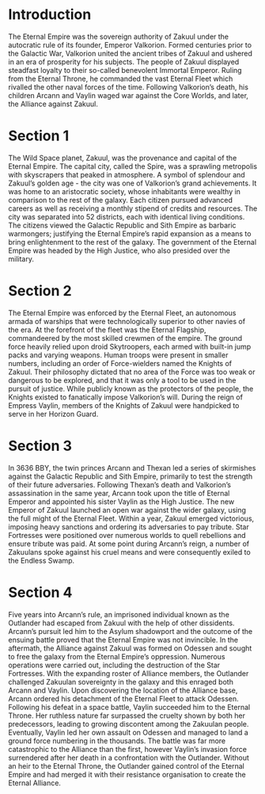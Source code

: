 # Introduction

The Eternal Empire was the sovereign authority of Zakuul under the autocratic rule of its founder, Emperor Valkorion.
Formed centuries prior to the Galactic War, Valkorion united the ancient tribes of Zakuul and ushered in an era of prosperity for his subjects.
The people of Zakuul displayed steadfast loyalty to their so-called benevolent Immortal Emperor.
Ruling from the Eternal Throne, he commanded the vast Eternal Fleet which rivalled the other naval forces of the time.
Following Valkorion’s death, his children Arcann and Vaylin waged war against the Core Worlds, and later, the Alliance against Zakuul.

# Section 1

The Wild Space planet, Zakuul, was the provenance and capital of the Eternal Empire.
The capital city, called the Spire, was a sprawling metropolis with skyscrapers that peaked in atmosphere.
A symbol of splendour and Zakuul’s golden age - the city was one of Valkorion’s grand achievements.
It was home to an aristocratic society, whose inhabitants were wealthy in comparison to the rest of the galaxy.
Each citizen pursued advanced careers as well as receiving a monthly stipend of credits and resources.
The city was separated into 52 districts, each with identical living conditions.
The citizens viewed the Galactic Republic and Sith Empire as barbaric warmongers; justifying the Eternal Empire’s rapid expansion as a means to bring enlightenment to the rest of the galaxy.
The government of the Eternal Empire was headed by the High Justice, who also presided over the military.

# Section 2

The Eternal Empire was enforced by the Eternal Fleet, an autonomous armada of warships that were technologically superior to other navies of the era.
At the forefront of the fleet was the Eternal Flagship, commandeered by the most skilled crewmen of the empire.
The ground force heavily relied upon droid Skytroopers, each armed with built-in jump packs and varying weapons.
Human troops were present in smaller numbers, including an order of Force-wielders named the Knights of Zakuul.
Their philosophy dictated that no area of the Force was too weak or dangerous to be explored, and that it was only a tool to be used in the pursuit of justice.
While publicly known as the protectors of the people, the Knights existed to fanatically impose Valkorion’s will.
During the reign of Empress Vaylin, members of the Knights of Zakuul were handpicked to serve in her Horizon Guard.

# Section 3

In 3636 BBY, the twin princes Arcann and Thexan led a series of skirmishes against the Galactic Republic and Sith Empire, primarily to test the strength of their future adversaries.
Following Thexan’s death and Valkorion’s assassination in the same year, Arcann took upon the title of Eternal Emperor and appointed his sister Vaylin as the High Justice.
The new Emperor of Zakuul launched an open war against the wider galaxy, using the full might of the Eternal Fleet.
Within a year, Zakuul emerged victorious, imposing heavy sanctions and ordering its adversaries to pay tribute.
Star Fortresses were positioned over numerous worlds to quell rebellions and ensure tribute was paid.
At some point during Arcann’s reign, a number of Zakuulans spoke against his cruel means and were consequently exiled to the Endless Swamp.

# Section 4

Five years into Arcann’s rule, an imprisoned individual known as the Outlander had escaped from Zakuul with the help of other dissidents.
Arcann’s pursuit led him to the Asylum shadowport and the outcome of the ensuing battle proved that the Eternal Empire was not invincible.
In the aftermath, the Alliance against Zakuul was formed on Odessen and sought to free the galaxy from the Eternal Empire’s oppression.
Numerous operations were carried out, including the destruction of the Star Fortresses.
With the expanding roster of Alliance members, the Outlander challenged Zakuulan sovereignty in the galaxy and this enraged both Arcann and Vaylin.
Upon discovering the location of the Alliance base, Arcann ordered his detachment of the Eternal Fleet to attack Odessen.
Following his defeat in a space battle, Vaylin succeeded him to the Eternal Throne.
Her ruthless nature far surpassed the cruelty shown by both her predecessors, leading to growing discontent among the Zakuulan people.
Eventually, Vaylin led her own assault on Odessen and managed to land a ground force numbering in the thousands.
The battle was far more catastrophic to the Alliance than the first, however Vaylin’s invasion force surrendered after her death in a confrontation with the Outlander.
Without an heir to the Eternal Throne, the Outlander gained control of the Eternal Empire and had merged it with their resistance organisation to create the Eternal Alliance.
